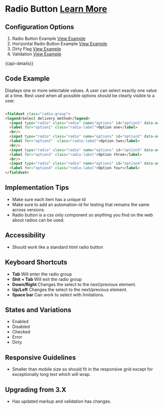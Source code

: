 
# Radio Button [Learn More](#)

## Configuration Options

1. Radio Button Example [View Example]( ../components/radios/example-index)
2. Horizontal Radio Button Example [View Example]( ../components/radios/example-index)
3. Dirty Flag [View Example]( ../components/radios/test-dirty)
3. Validation [View Example]( ../components/radios/test-validation)

{{api-details}}

## Code Example

Displays one or more selectable values. A user can select exactly one value at a time. Best used when all possible options should be clearly visible to a user.

```html

<fieldset class="radio-group">
<legend>Select delivery method</legend>
  <input type="radio" class="radio" name="options" id="option1" data-automation-id="page-field-radio-1" value="option1" />
  <label for="option1" class="radio-label">Option one</label>
  <br/>
  <input type="radio" class="radio" name="options" id="option2" data-automation-id="page-field-radio-2" value="option1" checked="true" />
  <label for="option2"  class="radio-label">Option two</label>
  <br/>
  <input type="radio" class="radio" name="options" id="option3" data-automation-id="page-field-radio-3" value="option3" />
  <label for="option3" class="radio-label">Option three</label>
  <br/>
  <input type="radio" class="radio" name="options" id="option4" data-automation-id="page-field-radio-4" value="delivery" disabled="true" />
  <label for="option4" class="radio-label">Option four</label>
</fieldset>


```

## Implementation Tips

- Make sure each item has a unique Id
- Make sure to add an automation-id for testing that remains the same across versions.
- Radio button is a css only component so anything you find on the web about radios can be used.

## Accessibility

-  Should work like a standard html radio button

## Keyboard Shortcuts

-  **Tab** Will enter the radio group
-  **Shit + Tab** Will exit the radio group
-  **Down/Right** Changes the select to the next/previous element.
-  **Up/Left** Changes the select to the next/previous element.
-  **Space bar** Can work to select with limitations.

## States and Variations

- Enabled
- Disabled
- Checked
- Error
- Dirty

## Responsive Guidelines

- Smaller than mobile size so should fit in the responsive grid except for exceptionally long text which will wrap.

## Upgrading from 3.X

- Has updated markup and validation has changes.
